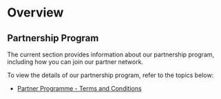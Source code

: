 # Overview

## Partnership Program

The current section provides information about our partnership program, including how you can join our partner network.  

To view the details of our partnership program, refer to the topics below:  

* [Partner Programme - Terms and Conditions](partner-program-terms-and-conditions.md)

